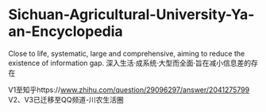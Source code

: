 # Sichuan-Agricultural-University-Ya-an-Encyclopedia
Close to life, systematic, large and comprehensive, aiming to reduce the existence of information gap.
深入生活·成系统·大型而全面·旨在减小信息差的存在

V1至知乎https://www.zhihu.com/question/29096297/answer/2041275799
V2、V3已迁移至QQ频道-川农生活圈
